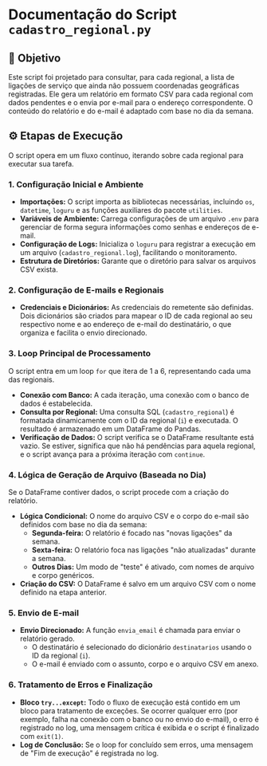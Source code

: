 # Documentação do Script `cadastro_regional.py`

## 🎯 Objetivo

Este script foi projetado para consultar, para cada regional, a lista de ligações de serviço que ainda não possuem coordenadas geográficas registradas. Ele gera um relatório em formato CSV para cada regional com dados pendentes e o envia por e-mail para o endereço correspondente. O conteúdo do relatório e do e-mail é adaptado com base no dia da semana.

## ⚙️ Etapas de Execução

O script opera em um fluxo contínuo, iterando sobre cada regional para executar sua tarefa.

### 1. Configuração Inicial e Ambiente

* **Importações:** O script importa as bibliotecas necessárias, incluindo `os`, `datetime`, `loguru` e as funções auxiliares do pacote `utilities`.
* **Variáveis de Ambiente:** Carrega configurações de um arquivo `.env` para gerenciar de forma segura informações como senhas e endereços de e-mail.
* **Configuração de Logs:** Inicializa o `loguru` para registrar a execução em um arquivo (`cadastro_regional.log`), facilitando o monitoramento.
* **Estrutura de Diretórios:** Garante que o diretório para salvar os arquivos CSV exista.

### 2. Configuração de E-mails e Regionais

* **Credenciais e Dicionários:** As credenciais do remetente são definidas. Dois dicionários são criados para mapear o ID de cada regional ao seu respectivo nome e ao endereço de e-mail do destinatário, o que organiza e facilita o envio direcionado.

### 3. Loop Principal de Processamento

O script entra em um loop `for` que itera de 1 a 6, representando cada uma das regionais.

* **Conexão com Banco:** A cada iteração, uma conexão com o banco de dados é estabelecida.
* **Consulta por Regional:** Uma consulta SQL (`cadastro_regional`) é formatada dinamicamente com o ID da regional (`i`) e executada. O resultado é armazenado em um DataFrame do Pandas.
* **Verificação de Dados:** O script verifica se o DataFrame resultante está vazio. Se estiver, significa que não há pendências para aquela regional, e o script avança para a próxima iteração com `continue`.

### 4. Lógica de Geração de Arquivo (Baseada no Dia)

Se o DataFrame contiver dados, o script procede com a criação do relatório.

* **Lógica Condicional:** O nome do arquivo CSV e o corpo do e-mail são definidos com base no dia da semana:
  * **Segunda-feira:** O relatório é focado nas "novas ligações" da semana.
  * **Sexta-feira:** O relatório foca nas ligações "não atualizadas" durante a semana.
  * **Outros Dias:** Um modo de "teste" é ativado, com nomes de arquivo e corpo genéricos.
* **Criação do CSV:** O DataFrame é salvo em um arquivo CSV com o nome definido na etapa anterior.

### 5. Envio de E-mail

* **Envio Direcionado:** A função `envia_email` é chamada para enviar o relatório gerado.
  * O destinatário é selecionado do dicionário `destinatarios` usando o ID da regional (`i`).
  * O e-mail é enviado com o assunto, corpo e o arquivo CSV em anexo.

### 6. Tratamento de Erros e Finalização

* **Bloco `try...except`:** Todo o fluxo de execução está contido em um bloco para tratamento de exceções. Se ocorrer qualquer erro (por exemplo, falha na conexão com o banco ou no envio do e-mail), o erro é registrado no log, uma mensagem crítica é exibida e o script é finalizado com `exit(1)`.
* **Log de Conclusão:** Se o loop for concluído sem erros, uma mensagem de "Fim de execução" é registrada no log.
